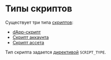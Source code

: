 # Типы скриптов

Существует три типа [скриптов](/ru/ride/script):

* [dApp-скрипт](/ru/ride/script/script-types/dapp-script)
* [Скрипт аккаунта](/ru/ride/script/script-types/account-script)
* [Скрипт ассета](/ru/ride/script/script-types/asset-script)

Тип скрипта задается [директивой](/ru/ride/script/directives) `SCRIPT_TYPE`.
